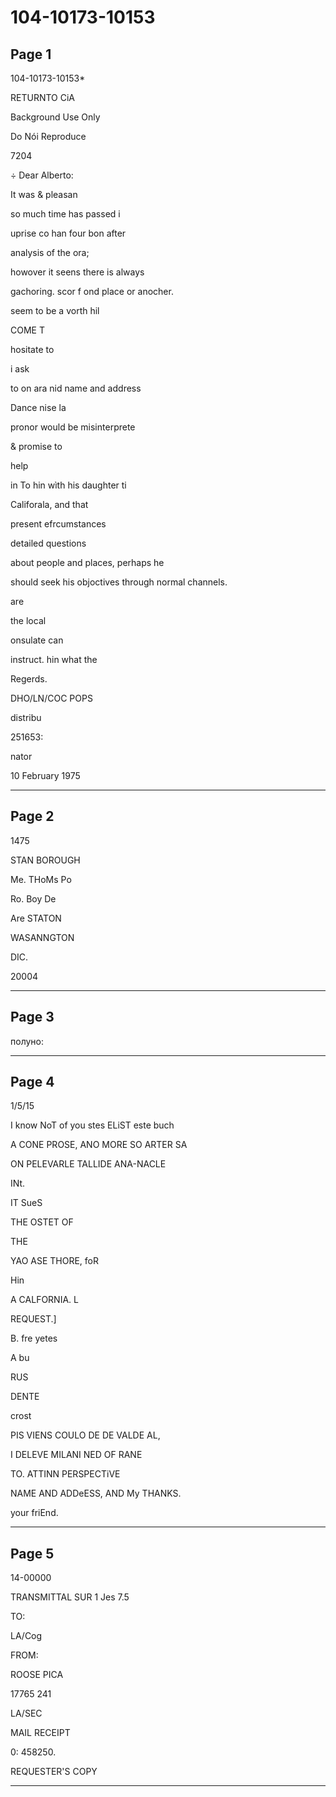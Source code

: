 # 104-10173-10153

## Page 1

104-10173-10153*

RETURNTO CiA

Background Use Only

Do Nói Reproduce

7204

÷ Dear Alberto:

It was & pleasan

so much time has passed i

uprise co han four bon after

analysis of the ora;

howover it seens there is always

gachoring. scor f ond place or anocher.

seem to be a vorth hil

COME T

hositate to

i ask

to on ara nid name and address

Dance nise la

pronor would be misinterprete

& promise to

help

in To hin wìth his daughter ti

Califorala, and that

present efrcumstances

detailed questions

about people and places, perhaps he

should seek his objoctives through normal channels.

are

the local

onsulate can

instruct. hin what the

Regerds.

DHO/LN/COC POPS

distribu

251653:

nator

10 February 1975

---

## Page 2

1475

STAN BOROUGH

Me. THoMs Po

Ro. Boy De

Are STATON

WASANNGTON

DIC.

20004

---

## Page 3

полуно:

---

## Page 4

1/5/15

I know NoT of you stes ELiST este buch

A CONE PROSE, ANO MORE SO ARTER SA

ON PELEVARLE TALLIDE ANA-NACLE

INt.

IT SueS

THE OSTET OF

THE

YAO ASE THORE, foR

Hin

A CALFORNIA. L

REQUEST.]

B. fre yetes

A bu

RUS

DENTE

crost

PIS VIENS COULO DE DE VALDE AL,

I DELEVE MILANI NED OF RANE

TO. ATTINN PERSPECTiVE

NAME AND ADDeESS, AND My THANKS.

your friEnd.

---

## Page 5

14-00000

TRANSMITTAL SUR 1 Jes 7.5

TO:

LA/Cog

FROM:

ROOSE PICA

17765 241

LA/SEC

MAIL RECEIPT

0: 458250.

REQUESTER'S COPY

---

